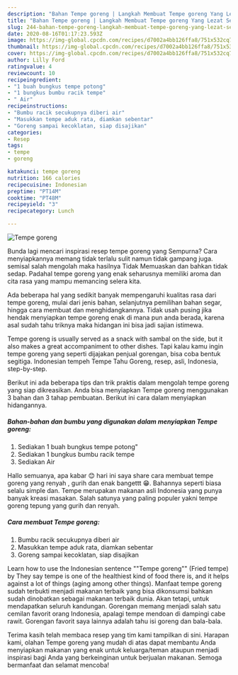 ```yaml
---
description: "Bahan Tempe goreng | Langkah Membuat Tempe goreng Yang Lezat Sekali"
title: "Bahan Tempe goreng | Langkah Membuat Tempe goreng Yang Lezat Sekali"
slug: 244-bahan-tempe-goreng-langkah-membuat-tempe-goreng-yang-lezat-sekali
date: 2020-08-16T01:17:23.593Z
image: https://img-global.cpcdn.com/recipes/d7002a4bb126ffa8/751x532cq70/tempe-goreng-foto-resep-utama.jpg
thumbnail: https://img-global.cpcdn.com/recipes/d7002a4bb126ffa8/751x532cq70/tempe-goreng-foto-resep-utama.jpg
cover: https://img-global.cpcdn.com/recipes/d7002a4bb126ffa8/751x532cq70/tempe-goreng-foto-resep-utama.jpg
author: Lilly Ford
ratingvalue: 4
reviewcount: 10
recipeingredient:
- "1 buah bungkus tempe potong"
- "1 bungkus bumbu racik tempe"
- " Air"
recipeinstructions:
- "Bumbu racik secukupnya diberi air"
- "Masukkan tempe aduk rata, diamkan sebentar"
- "Goreng sampai kecoklatan, siap disajikan"
categories:
- Resep
tags:
- tempe
- goreng

katakunci: tempe goreng 
nutrition: 166 calories
recipecuisine: Indonesian
preptime: "PT14M"
cooktime: "PT48M"
recipeyield: "3"
recipecategory: Lunch

---
```



![Tempe goreng](https://img-global.cpcdn.com/recipes/d7002a4bb126ffa8/751x532cq70/tempe-goreng-foto-resep-utama.jpg)

Bunda lagi mencari inspirasi resep tempe goreng yang Sempurna? Cara menyiapkannya memang tidak terlalu sulit namun tidak gampang juga. semisal salah mengolah maka hasilnya Tidak Memuaskan dan bahkan tidak sedap. Padahal tempe goreng yang enak seharusnya memiliki aroma dan cita rasa yang mampu memancing selera kita.

Ada beberapa hal yang sedikit banyak mempengaruhi kualitas rasa dari tempe goreng, mulai dari jenis bahan, selanjutnya pemilihan bahan segar, hingga cara membuat dan menghidangkannya. Tidak usah pusing jika hendak menyiapkan tempe goreng enak di mana pun anda berada, karena asal sudah tahu triknya maka hidangan ini bisa jadi sajian istimewa.

Tempe goreng is usually served as a snack with sambal on the side, but it also makes a great accompaniment to other dishes. Tapi kalau kamu ingin tempe goreng yang seperti dijajakan penjual gorengan, bisa coba bentuk segitiga. Indonesian tempeh Tempe Tahu Goreng, resep, asli, Indonesia, step-by-step.


Berikut ini ada beberapa tips dan trik praktis dalam mengolah tempe goreng yang siap dikreasikan. Anda bisa menyiapkan Tempe goreng menggunakan 3 bahan dan 3 tahap pembuatan. Berikut ini cara dalam menyiapkan hidangannya.

<!--inarticleads1-->

##### Bahan-bahan dan bumbu yang digunakan dalam menyiapkan Tempe goreng:

1. Sediakan 1 buah bungkus tempe potong&#34;
1. Sediakan 1 bungkus bumbu racik tempe
1. Sediakan  Air


Hallo semuanya, apa kabar 😊 hari ini saya share cara membuat tempe goreng yang renyah , gurih dan enak bangettt 😁. Bahannya seperti biasa selalu simple dan. Tempe merupakan makanan asli Indonesia yang punya banyak kreasi masakan. Salah satunya yang paling populer yakni tempe goreng tepung yang gurih dan renyah. 

<!--inarticleads2-->

##### Cara membuat Tempe goreng:

1. Bumbu racik secukupnya diberi air
1. Masukkan tempe aduk rata, diamkan sebentar
1. Goreng sampai kecoklatan, siap disajikan


Learn how to use the Indonesian sentence &#34;&#34;Tempe goreng&#34;&#34; (Fried tempe) by They say tempe is one of the healthiest kind of food there is, and it helps against a lot of things (aging among other things). Manfaat tempe goreng sudah terbukti menjadi makanan terbaik yang bisa dikonsumsi bahkan sudah dinobatkan sebagai makanan terbaik dunia. Akan tetapi, untuk mendapatkan seluruh kandungan. Gorengan memang menjadi salah satu cemilan favorit orang Indonesia, apalagi tempe mendoan di dampingi cabe rawit. Gorengan favorit saya lainnya adalah tahu isi goreng dan bala-bala. 

Terima kasih telah membaca resep yang tim kami tampilkan di sini. Harapan kami, olahan Tempe goreng yang mudah di atas dapat membantu Anda menyiapkan makanan yang enak untuk keluarga/teman ataupun menjadi inspirasi bagi Anda yang berkeinginan untuk berjualan makanan. Semoga bermanfaat dan selamat mencoba!

